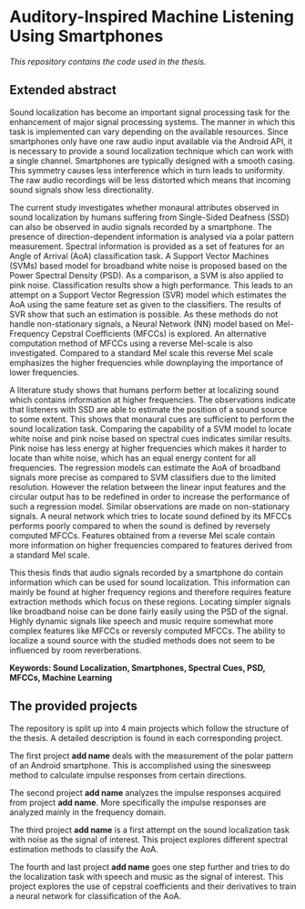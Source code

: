# Auditory-Inspired Machine Listening Using Smartphones
*This repository contains the code used in the thesis.*
## Extended abstract
Sound localization has become an important signal processing task for the enhancement of major signal processing systems. 
The manner in which this task is implemented can vary depending on the available resources. 
Since smartphones only have one raw audio input available via the Android API, it is necessary to provide a sound localization technique which can work with a single channel.
Smartphones are typically designed with a smooth casing.
This symmetry causes less interference which in turn leads to uniformity. 
The raw audio recordings will be less distorted which means that incoming sound signals show less directionality.

The current study investigates whether monaural attributes observed in sound localization by humans suffering from Single-Sided Deafness (SSD) can also be observed in audio signals recorded by a smartphone.
The presence of direction-dependent information is analysed via a polar pattern measurement.
Spectral information is provided as a set of features for an Angle of Arrival (AoA) classification task.
A Support Vector Machines (SVMs) based model for broadband white noise is proposed based on the Power Spectral Density (PSD).
As a comparison, a SVM is also applied to pink noise.
Classification results show a high performance. 
This leads to an attempt on a Support Vector Regression (SVR) model which estimates the AoA using the same feature set as given to the classifiers.
The results of SVR show that such an estimation is possible. 
As these methods do not handle non-stationary signals, a Neural Network (NN) model based on Mel-Frequency Cepstral Coefficients (MFCCs) is explored.
An alternative computation method of MFCCs using a reverse Mel-scale is also investigated.
Compared to a standard Mel scale this reverse Mel scale emphasizes the higher frequencies while downplaying the importance of lower frequencies.

A literature study shows that humans perform better at localizing sound which contains information at higher frequencies.
The observations indicate that listeners with SSD are able to estimate the position of a sound source to some extent.
This shows that monaural cues are sufficient to perform the sound localization task.
Comparing the capability of a SVM model to locate white noise and pink noise based on spectral cues indicates similar results. 
Pink noise has less energy at higher frequencies which makes it harder to locate than white noise, which has an equal energy content for all frequencies.
The regression models can estimate the AoA of broadband signals more precise as compared to SVM classifiers due to the limited resolution.
However the relation between the linear input features and the circular output has to be redefined in order to increase the performance of such a regression model.
Similar observations are made on non-stationary signals. 
A neural network which tries to locate sound defined by its MFCCs performs poorly compared to when the sound is defined by reversely computed MFCCs.
Features obtained from a reverse Mel scale contain more information on higher frequencies compared to features derived from a standard Mel scale.

This thesis finds that audio signals recorded by a smartphone do contain information which can be used for sound localization.
This information can mainly be found at higher frequency regions and therefore requires feature extraction methods which focus on these regions.
Locating simpler signals like broadband noise can be done fairly easily using the PSD of the signal.
Highly dynamic signals like speech and music require somewhat more complex features like MFCCs or reversly computed MFCCs.
The ability to localize a sound source with the studied methods does not seem to be influenced by room reverberations.

**Keywords: Sound Localization, Smartphones, Spectral Cues, PSD, MFCCs, Machine Learning**

## The provided projects
The repository is split up into 4 main projects which follow the structure of the thesis. A detailed description is found in each corresponding project.

The first project **add name** deals with the measurement of the polar pattern of an Android smartphone. This is accomplished using the sinesweep method to calculate impulse responses from certain directions. 

The second project **add name** analyzes the impulse responses acquired from project **add name**. More specifically the impulse responses are analyzed mainly in the frequency domain.

The third project **add name** is a first attempt on the sound localization task with noise as the signal of interest. This project explores different spectral estimation methods to classify the AoA.

The fourth and last project **add name** goes one step further and tries to do the localization task with speech and music as the signal of interest. This project explores the use of cepstral coefficients and their derivatives to train a neural network for classification of the AoA.
